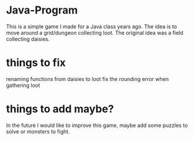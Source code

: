# Java-Program
  This is a simple game I made for a Java class years ago. The idea is to move around a grid/dungeon collecting loot. The original idea was a field collecting daisies.
# things to fix
  renaming functions from daisies to loot
  fix the rounding error when gathering loot
# things to add maybe?
  In the future I would like to improve this game, maybe add some puzzles to solve or monsters to fight.
